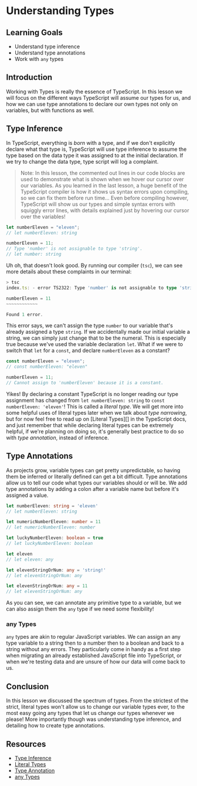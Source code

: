# Understanding Types

## Learning Goals

- Understand type inference
- Understand type annotations
- Work with `any` types

## Introduction

Working with Types is really the essence of TypeScript. In this lesson we will
focus on the different ways TypeScript will assume our types for us, and how we
can use type annotations to declare our own types not only on variables, but
with functions as well.

## Type Inference

In TypeScript, everything is _born_ with a type, and if we don't explicitly
declare what that type is, TypeScript will use type inference to assume the type
based on the data type it was assigned to at the initial declaration. If we try
to change the data type, type script will log a complaint.

> Note: In this lesson, the commented out lines in our code blocks are used to
> demonstrate what is shown when we hover our cursor over our variables. As you
> learned in the last lesson, a huge benefit of the TypeScript compiler is how
> it shows us syntax errors upon compiling, so we can fix them before run
> time... Even before compiling however, TypeScript will show us our types and
> simple syntax errors with squiggly error lines, with details explained just by
> hovering our cursor over the variables!

```ts
let numberEleven = "eleven";
// let numberEleven: string

numberEleven = 11;
// Type 'number' is not assignable to type 'string'.
// let number: string
```

Uh oh, that doesn't look good. By running our compiler (`tsc`), we can see more
details about these complaints in our terminal:

```ts
> tsc
index.ts: - error TS2322: Type 'number' is not assignable to type 'string'.

numberEleven = 11
~~~~~~~~~~~~

Found 1 error.
```

This error says, we can't assign the type `number` to our variable that's
already assigned a type `string`. If we accidentally made our initial variable a
string, we can simply just change that to be the numeral. This is especially
true because we've used the variable declaration `let`. What if we were to
switch that `let` for a `const`, and declare `numberEleven` as a constant?

```ts
const numberEleven = "eleven";
// const numberEleven: "eleven"

numberEleven = 11;
// Cannot assign to 'numberEleven' because it is a constant.
```

Yikes! By declaring a constant TypeScript is no longer reading our type
assignment has changed from `let numberEleven: string` to
`const numberEleven: 'eleven'`! This is called a _literal type_. We will get
more into some helpful uses of literal types later when we talk about _type
narrowing_, but for now feel free to read up on [Literal Types][] in the
TypeScript docs, and just remember that while declaring literal types can be
extremely helpful, if we're planning on doing so, it's generally best practice
to do so with _type annotation_, instead of inference.

## Type Annotations

As projects grow, variable types can get pretty unpredictable, so having them be
inferred or literally defined can get a bit difficult. Type annotations allow us
to tell our code what types our variables should or will be. We add type
annotations by adding a colon after a variable name but before it's assigned a
value.

```ts
let numberEleven: string = 'eleven'
// let numberEleven: string

let numericNumberEleven: number = 11
// let numericNumberEleven: number

let luckyNumberEleven: boolean = true
// let luckyNumberEleven: boolean

let eleven
// let eleven: any

let elevenStringOrNum: any = 'string!'
// let elevenStringOrNum: any

let elevenStringOrNum: any = 11
// let elevenStringOrNum: any
```

As you can see, we can annotate any primitive type to a variable, but we can
also assign them the `any` type if we need some flexibility!

### any Types

`any` types are akin to regular JavaScript variables. We can assign an any type
variable to a string then to a number then to a boolean and back to a string
without any errors. They particularly come in handy as a first step when
migrating an already established JavaScript file into TypeScript, or when we're
testing data and are unsure of how our data will come back to us.

## Conclusion

In this lesson we discussed the spectrum of types. From the strictest of the
strict, literal types won't allow us to change our variable types ever, to the
most easy going any types that let us change our types whenever we please! More
importantly though was understanding type inference, and detailing how to create
type annotations.

## Resources

- [Type Inference](https://en.wikipedia.org/wiki/Type_inference)
- [Literal Types](https://www.typescriptlang.org/docs/handbook/literal-types.html)
- [Type Annotation](https://www.typescriptlang.org/docs/handbook/typescript-tooling-in-5-minutes.html#type-annotations)
- [any Types](https://www.typescriptlang.org/docs/handbook/declaration-files/do-s-and-don-ts.html#any)
